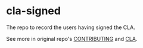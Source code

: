 # cla-signed
The repo to record the users having signed the CLA.

See more in original repo's [CONTRIBUTING](https://github.com/remotely-save/remotely-save/blob/master/CONTRIBUTING.md) and [CLA](https://github.com/remotely-save/remotely-save/blob/master/CLA.md).
